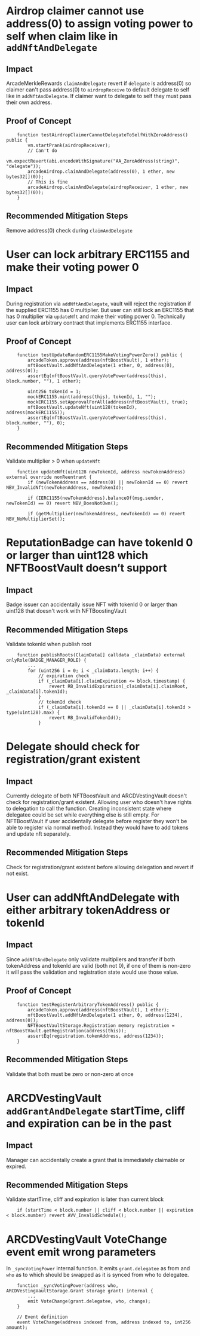 # Airdrop claimer cannot use address(0) to assign voting power to self when claim like in `addNftAndDelegate`

## Impact
ArcadeMerkleRewards `claimAndDelegate` revert if `delegate` is address(0) so claimer can't pass address(0) to `airdropReceive` to default delegate to self like in `addNftAndDelegate`. If claimer want to delegate to self they must pass their own address.

## Proof of Concept
```
    function testAirdropClaimerCannotDelegateToSelfWithZeroAddress() public {
        vm.startPrank(airdropReceiver);
        // Can't do
        vm.expectRevert(abi.encodeWithSignature("AA_ZeroAddress(string)", "delegate"));
        arcadeAirdrop.claimAndDelegate(address(0), 1 ether, new bytes32[](0));
        // This is fine
        arcadeAirdrop.claimAndDelegate(airdropReceiver, 1 ether, new bytes32[](0));
    }
```

## Recommended Mitigation Steps
Remove address(0) check during `claimAndDelegate`

# User can lock arbitrary ERC1155 and make their voting power 0

## Impact
During registration via `addNftAndDelegate`, vault will reject the registration if the supplied ERC1155 has 0 multiplier. But user can still lock an ERC1155 that has 0 multiplier via `updateNft` and make their voting power 0. Technically user can lock arbitrary contract that implements ERC1155 interface.

## Proof of Concept
```
    function testUpdateRandomERC1155MakeVotingPowerZero() public {
        arcadeToken.approve(address(nftBoostVault), 1 ether);
        nftBoostVault.addNftAndDelegate(1 ether, 0, address(0), address(0));
        assertEq(nftBoostVault.queryVotePower(address(this), block.number, ""), 1 ether);

        uint256 tokenId = 1;
        mockERC1155.mint(address(this), tokenId, 1, "");
        mockERC1155.setApprovalForAll(address(nftBoostVault), true);
        nftBoostVault.updateNft(uint128(tokenId), address(mockERC1155));
        assertEq(nftBoostVault.queryVotePower(address(this), block.number, ""), 0);
    }
```

## Recommended Mitigation Steps
Validate multiplier > 0 when `updateNft`
```
    function updateNft(uint128 newTokenId, address newTokenAddress) external override nonReentrant {
        if (newTokenAddress == address(0) || newTokenId == 0) revert NBV_InvalidNft(newTokenAddress, newTokenId);

        if (IERC1155(newTokenAddress).balanceOf(msg.sender, newTokenId) == 0) revert NBV_DoesNotOwn();

        if (getMultiplier(newTokenAddress, newTokenId) == 0) revert NBV_NoMultiplierSet();
```

# ReputationBadge can have tokenId 0 or larger than uint128 which NFTBoostVault doesn’t support

## Impact
Badge issuer can accidentally issue NFT with tokenId 0 or larger than uint128 that doesn't work with NFTBoostingVault

## Recommended Mitigation Steps
Validate tokenId when publish root
```
    function publishRoots(ClaimData[] calldata _claimData) external onlyRole(BADGE_MANAGER_ROLE) {
        ...
        for (uint256 i = 0; i < _claimData.length; i++) {
            // expiration check
            if (_claimData[i].claimExpiration <= block.timestamp) {
                revert RB_InvalidExpiration(_claimData[i].claimRoot, _claimData[i].tokenId);
            }
            // tokenId check
            if (_claimData[i].tokenId == 0 || _claimData[i].tokenId > type(uint128).max) {
                revert RB_InvalidTokenId();
            }
```

# Delegate should check for registration/grant existent

## Impact
Currently delegate of both NFTBoostVault and ARCDVestingVault doesn't check for registration/grant existent. Allowing user who doesn't have rights to delegation to call the function. Creating inconsistent state where delegatee could be set while everything else is still empty. For NFTBoostVault if user accidentally delegate before register they won't be able to register via normal method. Instead they would have to add tokens and update nft separately.

## Recommended Mitigation Steps
Check for registration/grant existent before allowing delegation and revert if not exist.

# User can addNftAndDelegate with either arbitrary tokenAddress or tokenId

## Impact
Since `addNftAndDelegate` only validate multipliers and transfer if both tokenAddress and tokenId are valid (both not 0), if one of them is non-zero it will pass the validation and registration state would use those value.

## Proof of Concept
```
    function testRegisterArbitraryTokenAddress() public {
        arcadeToken.approve(address(nftBoostVault), 1 ether);
        nftBoostVault.addNftAndDelegate(1 ether, 0, address(1234), address(0));
        NFTBoostVaultStorage.Registration memory registration = nftBoostVault.getRegistration(address(this));
        assertEq(registration.tokenAddress, address(1234));
    }
```

## Recommended Mitigation Steps
Validate that both must be zero or non-zero at once

# ARCDVestingVault `addGrantAndDelegate` startTime, cliff and expiration can be in the past

## Impact
Manager can accidentally create a grant that is immediately claimable or expired.

## Recommended Mitigation Steps
Validate startTime, cliff and expiration is later than current block
```
    if (startTime < block.number || cliff < block.number || expiration < block.number) revert AVV_InvalidSchedule();
```

# ARCDVestingVault VoteChange event emit wrong parameters

In `_syncVotingPower` internal function. It emits `grant.delegatee` as from and `who` as to which should be swapped as it is synced from who to delegatee.
```
    function _syncVotingPower(address who, ARCDVestingVaultStorage.Grant storage grant) internal {
        ...
        emit VoteChange(grant.delegatee, who, change);
    }

    // Event definition
    event VoteChange(address indexed from, address indexed to, int256 amount);
```
